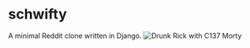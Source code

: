 # schwifty
A minimal Reddit clone written in Django.
![Drunk Rick with C137 Morty](https://github.com/augustine98/schwifty/blob/master/blog/static/blog/rick.png)

